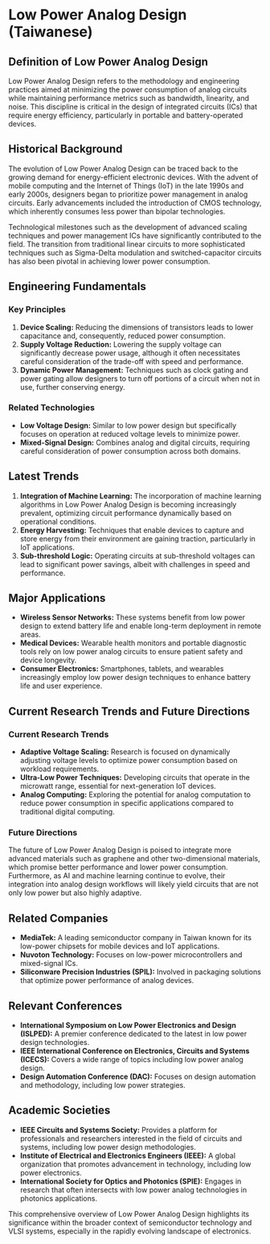 # Low Power Analog Design (Taiwanese)

## Definition of Low Power Analog Design

Low Power Analog Design refers to the methodology and engineering practices aimed at minimizing the power consumption of analog circuits while maintaining performance metrics such as bandwidth, linearity, and noise. This discipline is critical in the design of integrated circuits (ICs) that require energy efficiency, particularly in portable and battery-operated devices.

## Historical Background

The evolution of Low Power Analog Design can be traced back to the growing demand for energy-efficient electronic devices. With the advent of mobile computing and the Internet of Things (IoT) in the late 1990s and early 2000s, designers began to prioritize power management in analog circuits. Early advancements included the introduction of CMOS technology, which inherently consumes less power than bipolar technologies.

Technological milestones such as the development of advanced scaling techniques and power management ICs have significantly contributed to the field. The transition from traditional linear circuits to more sophisticated techniques such as Sigma-Delta modulation and switched-capacitor circuits has also been pivotal in achieving lower power consumption.

## Engineering Fundamentals

### Key Principles

1. **Device Scaling:** Reducing the dimensions of transistors leads to lower capacitance and, consequently, reduced power consumption.
2. **Supply Voltage Reduction:** Lowering the supply voltage can significantly decrease power usage, although it often necessitates careful consideration of the trade-off with speed and performance.
3. **Dynamic Power Management:** Techniques such as clock gating and power gating allow designers to turn off portions of a circuit when not in use, further conserving energy.

### Related Technologies

- **Low Voltage Design:** Similar to low power design but specifically focuses on operation at reduced voltage levels to minimize power.
- **Mixed-Signal Design:** Combines analog and digital circuits, requiring careful consideration of power consumption across both domains.

## Latest Trends

1. **Integration of Machine Learning:** The incorporation of machine learning algorithms in Low Power Analog Design is becoming increasingly prevalent, optimizing circuit performance dynamically based on operational conditions.
2. **Energy Harvesting:** Techniques that enable devices to capture and store energy from their environment are gaining traction, particularly in IoT applications.
3. **Sub-threshold Logic:** Operating circuits at sub-threshold voltages can lead to significant power savings, albeit with challenges in speed and performance.

## Major Applications

- **Wireless Sensor Networks:** These systems benefit from low power design to extend battery life and enable long-term deployment in remote areas.
- **Medical Devices:** Wearable health monitors and portable diagnostic tools rely on low power analog circuits to ensure patient safety and device longevity.
- **Consumer Electronics:** Smartphones, tablets, and wearables increasingly employ low power design techniques to enhance battery life and user experience.

## Current Research Trends and Future Directions

### Current Research Trends

- **Adaptive Voltage Scaling:** Research is focused on dynamically adjusting voltage levels to optimize power consumption based on workload requirements.
- **Ultra-Low Power Techniques:** Developing circuits that operate in the microwatt range, essential for next-generation IoT devices.
- **Analog Computing:** Exploring the potential for analog computation to reduce power consumption in specific applications compared to traditional digital computing.

### Future Directions

The future of Low Power Analog Design is poised to integrate more advanced materials such as graphene and other two-dimensional materials, which promise better performance and lower power consumption. Furthermore, as AI and machine learning continue to evolve, their integration into analog design workflows will likely yield circuits that are not only low power but also highly adaptive.

## Related Companies

- **MediaTek:** A leading semiconductor company in Taiwan known for its low-power chipsets for mobile devices and IoT applications.
- **Nuvoton Technology:** Focuses on low-power microcontrollers and mixed-signal ICs.
- **Siliconware Precision Industries (SPIL):** Involved in packaging solutions that optimize power performance of analog devices.

## Relevant Conferences

- **International Symposium on Low Power Electronics and Design (ISLPED):** A premier conference dedicated to the latest in low power design technologies.
- **IEEE International Conference on Electronics, Circuits and Systems (ICECS):** Covers a wide range of topics including low power analog design.
- **Design Automation Conference (DAC):** Focuses on design automation and methodology, including low power strategies.

## Academic Societies

- **IEEE Circuits and Systems Society:** Provides a platform for professionals and researchers interested in the field of circuits and systems, including low power design methodologies.
- **Institute of Electrical and Electronics Engineers (IEEE):** A global organization that promotes advancement in technology, including low power electronics.
- **International Society for Optics and Photonics (SPIE):** Engages in research that often intersects with low power analog technologies in photonics applications.

This comprehensive overview of Low Power Analog Design highlights its significance within the broader context of semiconductor technology and VLSI systems, especially in the rapidly evolving landscape of electronics.